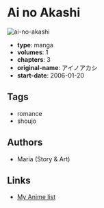 # Ai no Akashi

![ai-no-akashi](https://cdn.myanimelist.net/images/manga/3/15342.jpg)

-   **type**: manga
-   **volumes**: 1
-   **chapters**: 3
-   **original-name**: アイノアカシ
-   **start-date**: 2006-01-20

## Tags

-   romance
-   shoujo

## Authors

-   Maria (Story & Art)

## Links

-   [My Anime list](https://myanimelist.net/manga/11354/Ai_no_Akashi)
